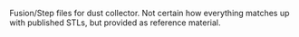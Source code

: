 Fusion/Step files for dust collector. Not certain how everything matches up with published STLs, but provided as reference material.
